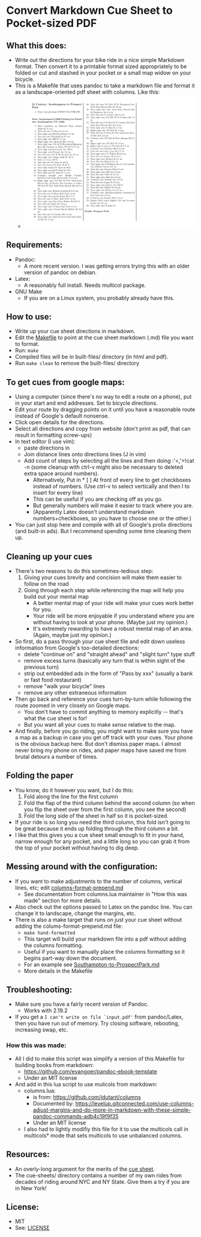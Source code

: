# Convert Markdown Cue Sheet to Pocket-sized PDF

## What this does:
* Write out the directions for your bike ride in a nice simple Markdown format. Then convert it to a printable format sized appropriately to be folded or cut and stashed in your pocket or a small map widow on your bicycle.
* This is a Makefile that uses pandoc to take a markdown file and format it as a landscape-oriented pdf sheet with columns. Like this:
	* ![cue-sheet-formatted.png](./more-readme/cue-sheet-formatted.png)


## Requirements:
* Pandoc:
	* A more recent version. I was getting errors trying this with an older version of pandoc on debian.
* Latex:
	* A reasonably full install. Needs multicol package.
* GNU Make
	* If you are on a Linux system, you probably already have this.


## How to use:
* Write up your cue sheet directions in markdown.
* Edit the [Makefile](./Makefile) to point at the cue sheet markdown (.md) file you want to format.
* Run: ```make```
* Compiled files will be in built-files/ directory (in html and pdf).
* Run ```make clean``` to remove the built-files/ directory


## To get cues from google maps:
* Using a computer (since there's no way to edit a route on a phone), put in your start and end addresses. Set to bicycle directions.
* Edit your route by dragging points on it until you have a reasonable route instead of Google's default nonsense.
* Click open details for the directions.
* Select all directions and copy from website (don't print as pdf, that can result in formatting screw-ups) 
* In text editor (I use vim):
	* paste directions in
	* Join distance lines onto directions lines (J in vim)
	* Add count of steps by selecting all the lines and then doing :'<,'>!cat -n (some cleanup with ctrl-v might also be necessary to deleted extra space around numbers).
		* Alternatively, Put in * [ ] At front of every line to get checkboxes instead of numbers. (Use ctrl-v to select vertically and then I to insert for every line)
		* This can be useful if you are checking off as you go.
		* But generally numbers will make it easier to track where you are.
		* (Apparently Latex doesn't understand markdown numbers+checkboxes, so you have to choose one or the other.)
* You can just stop here and compile with all of Google's prolix directions (and built-in ads). But I recommend spending some time cleaning them up.


## Cleaning up your cues
* There's two reasons to do this sometimes-tedious step:
	1. Giving your cues brevity and concision will make them easier to follow on the road
	2. Going through each step while referencing the map will help you build out your mental map
		* A better mental map of your ride will make your cues work better for you.
		* Your ride will be more enjoyable if you understand where you are without having to look at your phone. (Maybe just my opinion.)
		* It's extremely rewarding to have a robust mental map of an area. (Again, maybe just my opinion.)
* So first, do a pass through your cue sheet file and edit down useless information from Google's too-detailed directions: 
	* delete "continue on" and "straight ahead" and "slight turn" type stuff
	* remove excess turns (basically any turn that is within sight of the previous turn)
	* strip out embedded ads in the form of "Pass by xxx" (usually a bank or fast food restaurant)
	* remove "walk your bicycle" lines
	* remove any other extraneous information
* Then go back and reference your cues turn-by-turn while following the route zoomed in very closely on Google maps.
	* You don't have to commit anything to memory explicitly -- that's what the cue sheet is for!
	* But you want all your cues to make *sense* relative to the map.
* And finally, before you go riding, you might want to make sure you have a map as a backup in case you get off track with your cues. Your phone is the obvious backup here. But don't dismiss paper maps. I almost never bring my phone on rides, and paper maps have saved me from brutal detours a number of times.


## Folding the paper
* You know, do it however you want, but I do this:
	1. Fold along the line for the first column
	2. Fold the flap of the third column behind the second column (so when you flip the sheet over from the first column, you see the second)
	3. Fold the long side of the sheet in half so it is pocket-sized.
* If your ride is so long you need the third column, this fold isn't going to be great because it ends up folding through the third column a bit.
* I like that this gives you a cue sheet small enough to fit in your hand, narrow enough for any pocket, and a little long so you can grab it from the top of your pocket without having to dig deep.


## Messing around with the configuration:
* If you want to make adjustments to the number of columns, vertical lines, etc; edit [columns-format-prepend.md](./columns/columns-format-prepend.md)
	* See documentation from columns.lua maintainer in "How this was made" section for more details.
* Also check out the options passed to Latex on the pandoc line. You can change it to landscape, change the margins, etc.
* There is also a make target that runs on just your cue sheet without adding the colums-format-prepend.md file:
	* ```make hand-formatted```
	* This target will build your markdown file into a pdf without adding the columns formatting.
	* Useful if you want to manually place the columns formatting so it begins part-way down the document.
	* For an example see [Southampton-to-ProspectPark.md](cue-sheets/Southampton-to-ProspectPark.md)
	* More details in the Makefile


## Troubleshooting:
* Make sure you have a fairly recent version of Pandoc.
	* Works with 2.19.2
* If you get a ```I can't write on file `input.pdf'``` from pandoc/Latex, then you have run out of memory. Try closing software, rebooting, increasing swap, etc.


### How this was made:
* All I did to make this script was simplify a version of this Makefile for building books from markdown:
	* https://github.com/evangoer/pandoc-ebook-template
	* Under an MIT license
* And add in this lua script to use mulicols from markdown:
	* columns.lua:
		* is from: https://github.com/jdutant/columns
		* Documented by: https://levelup.gitconnected.com/use-columns-adjust-margins-and-do-more-in-markdown-with-these-simple-pandoc-commands-adb4c19f9f35
		* Under an MIT license
	* I also had to lightly modifiy this file for it to use the multicols call in multicols* mode that sets multicols to use unbalanced columns.


## Resources:
* An overly-long argument for the merits of the [cue sheet](./more-readme/why-cue-sheets.md).
* The cue-sheets/ directory contains a number of my own rides from decades of riding around NYC and NY State. Give them a try if you are in New York!


## License:
* MIT
* See: [LICENSE](./LICENSE)





